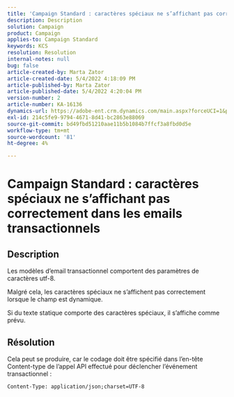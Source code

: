 ```yaml
---
title: 'Campaign Standard : caractères spéciaux ne s’affichant pas correctement dans les emails transactionnels'
description: Description
solution: Campaign
product: Campaign
applies-to: Campaign Standard
keywords: KCS
resolution: Resolution
internal-notes: null
bug: false
article-created-by: Marta Zator
article-created-date: 5/4/2022 4:18:09 PM
article-published-by: Marta Zator
article-published-date: 5/4/2022 4:20:04 PM
version-number: 2
article-number: KA-16136
dynamics-url: https://adobe-ent.crm.dynamics.com/main.aspx?forceUCI=1&pagetype=entityrecord&etn=knowledgearticle&id=5e5514c7-c5cb-ec11-a7b5-6045bd00d4f5
exl-id: 214c5fe9-9794-4671-8d41-bc2863e88069
source-git-commit: bd49fbd51210aae11b5b1084b7ffcf3a8fbd0d5e
workflow-type: tm+mt
source-wordcount: '81'
ht-degree: 4%

---
```


# Campaign Standard : caractères spéciaux ne s’affichant pas correctement dans les emails transactionnels

## Description


Les modèles d’email transactionnel comportent des paramètres de caractères utf-8.

Malgré cela, les caractères spéciaux ne s’affichent pas correctement lorsque le champ est dynamique.

Si du texte statique comporte des caractères spéciaux, il s’affiche comme prévu.


## Résolution


Cela peut se produire, car le codage doit être spécifié dans l’en-tête Content-type de l’appel API effectué pour déclencher l’événement transactionnel :

`Content-Type: application/json;charset=UTF-8`
